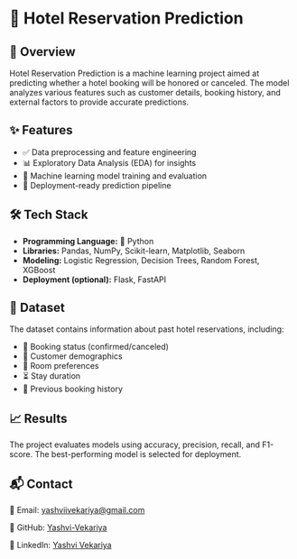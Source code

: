 # 🏨 Hotel Reservation Prediction

## 📌 Overview
Hotel Reservation Prediction is a machine learning project aimed at predicting whether a hotel booking will be honored or canceled. The model analyzes various features such as customer details, booking history, and external factors to provide accurate predictions.

## ✨ Features
- ✅ Data preprocessing and feature engineering
- 📊 Exploratory Data Analysis (EDA) for insights
- 🤖 Machine learning model training and evaluation
- 🚀 Deployment-ready prediction pipeline


## 🛠 Tech Stack
- **Programming Language:** 🐍 Python
- **Libraries:** Pandas, NumPy, Scikit-learn, Matplotlib, Seaborn
- **Modeling:** Logistic Regression, Decision Trees, Random Forest, XGBoost
- **Deployment (optional):** Flask, FastAPI

## 📂 Dataset
The dataset contains information about past hotel reservations, including:
- 📅 Booking status (confirmed/canceled)
- 👥 Customer demographics
- 🏨 Room preferences
- ⏳ Stay duration
- 🔄 Previous booking history


## 📈 Results
The project evaluates models using accuracy, precision, recall, and F1-score. The best-performing model is selected for deployment.



## 📬 Contact
📧 Email: [yashviivekariya@gmail.com](mailto:yashviivekariya@gmail.com)

🐙 GitHub: [Yashvi-Vekariya](https://github.com/Yashvi-Vekariya)

🔗 LinkedIn: [Yashvi Vekariya](https://www.linkedin.com/in/yashvi-vekariya/)

